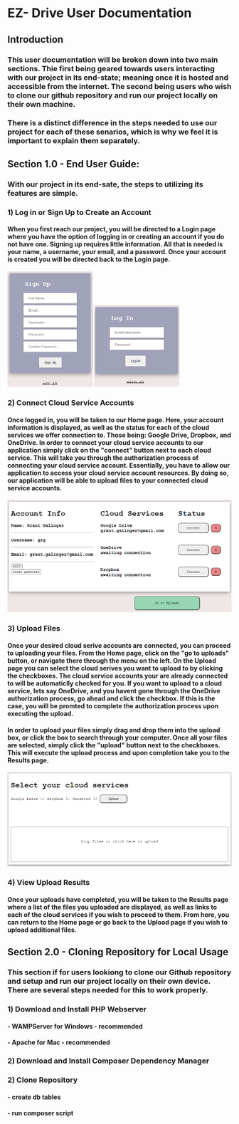 # EZ- Drive User Documentation

## Introduction
### This user documentation will be broken down into two main sections. Thie first being geared towards users interacting with our project in its end-state; meaning once it is hosted and accessible from the internet. The second being users who wish to clone our github repository and run our project locally on their own machine. 

### There is a distinct difference in the steps needed to use our project for each of these senarios, which is why we feel it is important to explain them separately. 

## Section 1.0 - End User Guide:
### With our project in its end-sate, the steps to utilizing its features are simple.
### 1) Log in or Sign Up to Create an Account
#### When you first reach our project, you will be directed to a Login page where you have the option of logging in or creating an account if you do not have one. Signing up requires little information. All that is needed is your name, a username, your email, and a password. Once your account is created you will be directed back to the Login page. 

<p float="left">
  <img src="../Resources/Images/signup.png" width="38%" />
  <img src="../Resources/Images/login.png" width="38%" /> 
</p>


### 2) Connect Cloud Service Accounts
#### Once logged in, you will be taken to our Home page. Here, your account information is displayed, as well as the status for each of the cloud services we offer connection to. Those being: Google Drive, Dropbox, and OneDrive. In order to connect your cloud service accounts to our application simply click on the "connect" button next to each cloud service. This will take you through the authorization process of connecting your cloud service account. Essentially, you have to allow our application to access your cloud service account resources. By doing so, our application will be able to upload files to your connected cloud service accounts.

![Home](../Resources/Images/home.png)

### 3) Upload Files
#### Once your desired cloud serive accounts are connected, you can proceed to uploading your files. From the Home page, click on the "go to uploads" button, or navigate there through the menu on the left. On the Upload page you can select the cloud serives you want to upload to by clicking the checkboxes. The cloud service accounts your are already connected to will be automaticlly checked for you. If you want to upload to a cloud service, lets say OneDrive, and you havent gone through the OneDrive authorization process, go ahead and click the checkbox. If this is the case, you will be promted to complete the authorization process upon executing the upload.

#### In order to upload your files simply drag and drop them into the upload box, or click the box to search through your computer. Once all your files are selected, simply click the "upload" button next to the checkboxes. This will execute the upload process and upon completion take you to the Results page. 

![Uploads](../Resources/Images/upload.png)


### 4) View Upload Results
#### Once your uploads have completed, you will be taken to the Results page where a list of the files you uploaded are displayed, as well as links to each of the cloud services if you wish to proceed to them. From here, you can return to the Home page or go back to the Upload page if you wish to upload additional files. 


## Section 2.0 - Cloning Repository for Local Usage
### This section if for users lookiong to clone our Github repository and setup and run our project locally on their own device. There are several steps needed for this to work properly.
### 1) Download and Install PHP Webserver
#### - WAMPServer for Windows - recommended
#### - Apache for Mac - recommended

### 2) Download and Install Composer Dependency Manager

### 2) Clone Repository
#### - create db tables
#### - run composer script